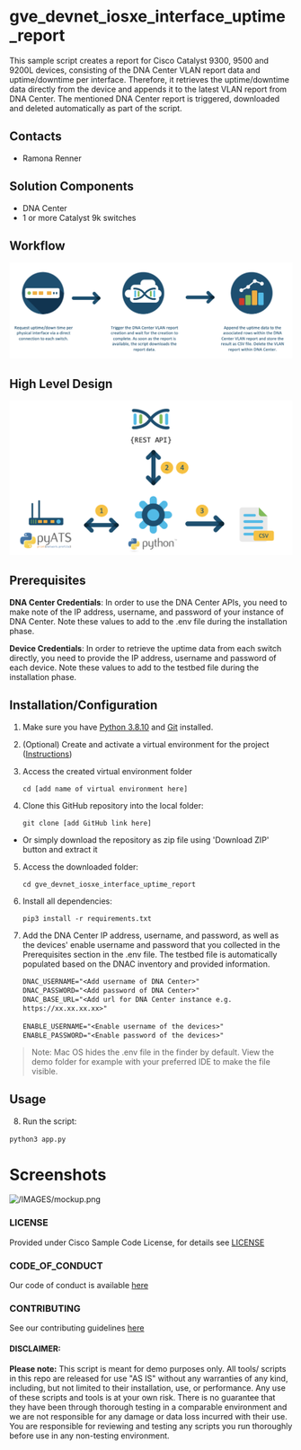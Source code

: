 # gve_devnet_iosxe_interface_uptime_report
This sample script creates a report for Cisco Catalyst 9300, 9500 and 9200L devices, consisting of the DNA Center VLAN report data and uptime/downtime per interface. Therefore, it retrieves the uptime/downtime data directly from the device and appends it to the latest VLAN report from DNA Center. The mentioned DNA Center report is triggered, downloaded and deleted automatically as part of the script. 


## Contacts
* Ramona Renner

## Solution Components
* DNA Center
* 1 or more Catalyst 9k switches

## Workflow

![/IMAGES/workflow.png](/IMAGES/workflow.png)

## High Level Design

![/IMAGES/highlevel.png](/IMAGES/highlevel.png)


## Prerequisites

**DNA Center Credentials**: In order to use the DNA Center APIs, you need to make note of the IP address, username, and password of your instance of DNA Center. Note these values to add to the .env file during the installation phase.

**Device Credentials**: In order to retrieve the uptime data from each switch directly, you need to provide the IP address, username and password of each device. Note these values to add to the testbed file during the installation phase.


## Installation/Configuration

1. Make sure you have [Python 3.8.10](https://www.python.org/downloads/) and [Git](https://git-scm.com/book/en/v2/Getting-Started-Installing-Git) installed.

2. (Optional) Create and activate a virtual environment for the project ([Instructions](https://docs.python.org/3/tutorial/venv.html))   

3. Access the created virtual environment folder
    ```
    cd [add name of virtual environment here] 
    ```

4. Clone this GitHub repository into the local folder:  
    ```
    git clone [add GitHub link here]
    ```
  * Or simply download the repository as zip file using 'Download ZIP' button and extract it

5. Access the downloaded folder:  
    ```
    cd gve_devnet_iosxe_interface_uptime_report
    ```

6. Install all dependencies:
    ```
    pip3 install -r requirements.txt
    ```

7. Add the DNA Center IP address, username, and password, as well as the devices' enable username and password that you collected in the Prerequisites section in the .env file. The testbed file is automatically populated based on the DNAC inventory and provided information. 
    
    ```
    DNAC_USERNAME="<Add username of DNA Center>"
    DNAC_PASSWORD="<Add password of DNA Center>"
    DNAC_BASE_URL="<Add url for DNA Center instance e.g. https://xx.xx.xx.xx>"

    ENABLE_USERNAME="<Enable username of the devices>"
    ENABLE_PASSWORD="<Enable password of the devices>"
    ```

> Note: Mac OS hides the .env file in the finder by default. View the demo folder for example with your preferred IDE to make the file visible.

## Usage

8. Run the script:   

```python3 app.py```


# Screenshots

![/IMAGES/mockup.png](/IMAGES/mockup.png)


### LICENSE

Provided under Cisco Sample Code License, for details see [LICENSE](LICENSE.md)

### CODE_OF_CONDUCT

Our code of conduct is available [here](CODE_OF_CONDUCT.md)

### CONTRIBUTING

See our contributing guidelines [here](CONTRIBUTING.md)

#### DISCLAIMER:
<b>Please note:</b> This script is meant for demo purposes only. All tools/ scripts in this repo are released for use "AS IS" without any warranties of any kind, including, but not limited to their installation, use, or performance. Any use of these scripts and tools is at your own risk. There is no guarantee that they have been through thorough testing in a comparable environment and we are not responsible for any damage or data loss incurred with their use.
You are responsible for reviewing and testing any scripts you run thoroughly before use in any non-testing environment.